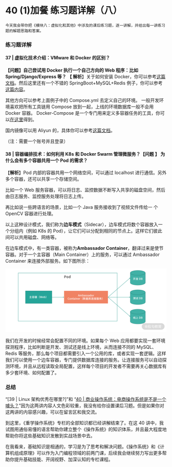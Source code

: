 # 40 (1)加餐 练习题详解（八）

```
今天我会带你把《模块八：虚拟化和其他》中涉及的课后练习题，逐一讲解，并给出每一讲练习题的解题思路和答案。

```

### 练习题详解

#### 37 | 虚拟化技术介绍：VMware 和 Docker 的区别？

**【问题】自己尝试用 Docker 执行一个自己方向的 Web 程序：比如 Spring/Django/Express 等？ **【** 解析**】关于如何安装 Docker，你可以参考[这篇文档](https://docs.docker.com/get-docker/)。然后这里还有一个不错的 SpringBoot+MySQL+Redis 例子，你可以参考[这篇内容](https://github.com/tomoyane/springboot-bestpractice)。

其他方向可以参考上面例子中的 Compose.yml 去定义自己的环境。 一般开发环境喜欢把所有工具链用 Compose 放到一起，上线的环境数据库一般不会用 Docker 容器。 Docker-Compose 是一个专门用来定义多容器任务的工具，你可以[在这里](https://docs.docker.com/compose/install/)得到。

国内镜像可以用 Aliyun 的，具体你可以参考[这篇文档](https://cr.console.aliyun.com/cn-hangzhou/instances/mirrors)。

（注：需要一个账号并且登录）

#### 38 | 容器编排技术：如何利用 K8s 和 Docker Swarm 管理微服务？**【问题 **】** 为什么会有多个容器共用一个 Pod 的需求**？

【**解析**】Pod 内部的容器共用一个网络空间，可以通过 localhost 进行通信。另外多个容器，还可以共享一个存储空间。

比如一个 Web 服务容器，可以将日志、监控数据不断写入共享的磁盘空间，然后由日志服务、监控服务处理将日志上传。

再比如说一些跨语言的场景，比如一个 Java 服务接收到了视频文件传给一 个 OpenCV 容器进行处理。

以上这种设计模式，我们称为**边车模式**（Sidecar），边车模式将数个容器放入一个分组内（例如 K8s 的 Pod），让它们可以分配到相同的节点上。这样它们彼此间可以共用磁盘、网络等。

在边车模式中，有一类容器，被称为**Ambassador Container**，翻译过来是使节容器。对于一个主容器（Main Container）上的服务，可以通过 Ambassador Container 来连接外部服务。如下图所示：

![图片1.png](assets/CioPOWAjdxiATdfKAADv_hHJszc514.png)

我们在开发的时候经常会配置不同的环境。如果每个 Web 应用都要实现一套环境探测程序，比如判断是开发、测试还是线上环境，从而连接不同的 MySQL、Redis 等服务，那么每个项目都需要引入一个公用的库，或者实现一套逻辑。这样我们可以使用一个边车容器，专门提供数据库连接的服务。让连接服务可以自动探测环境，并且从远程读取全局配置，这样每个项目的开发者不需要再关心数据库有多少套环境、如何配置了。

### 总结

“\[39 | Linux 架构优秀在哪里?\]”和 “[40 | 商业操作系统：电商操作系统是不是一个噱头？](https://kaiwu.lagou.com/course/courseInfo.htm?courseId=478#/detail/pc?id=4652)”因为这两讲内容人文色彩较重，我没有给你设置课后习题。但是如果你对这两讲的内容感兴趣，可以在留言区和我交流。

到这里，《重学操作系统》专栏的全部知识都已经讲解结束了。在这 40 讲中，我试图用通俗易懂的语言帮助你建立整个《操作系统》的知识体系，并且最大程度地帮助你将这些基础知识发散到实战场景中去。

在我看来，基础知识是相通的，学习是为了思考和解决问题。《操作系统》和《计算机组成原理》可以作为入门编程领域的前两门课，后续我会继续努力写出更多帮助你提升基础技能、开阔视野、加深认知的专栏课程。
